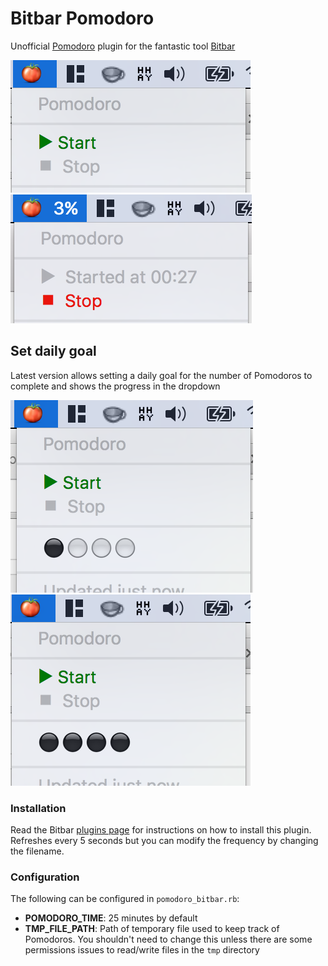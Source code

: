 # Bitbar Pomodoro
Unofficial [Pomodoro](https://en.wikipedia.org/wiki/Pomodoro_Technique) plugin
for the fantastic tool [Bitbar](https://github.com/matryer/bitbar)

![](/images/pic1.png) ![](/images/pic2.png)

## Set daily goal
Latest version allows setting a daily goal for the number of Pomodoros to complete and shows the progress in the dropdown

![](/images/pic4_progress1.png) ![](/images/pic5_progress2.png)


### Installation
Read the Bitbar [plugins page](https://github.com/matryer/bitbar-plugins) for
instructions on how to install this plugin. Refreshes every 5 seconds but you
can modify the frequency by changing the filename.

### Configuration
The following can be configured in `pomodoro_bitbar.rb`:
- **POMODORO_TIME**: 25 minutes by default
- **TMP_FILE_PATH**: Path of temporary file used to keep track of Pomodoros. You
    shouldn't need to change this unless there are some permissions issues to
    read/write files in the `tmp` directory
